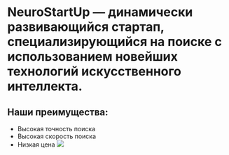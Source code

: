 # NeuroStartUp — динамически развивающийся стартап, специализирующийся на поиске с использованием новейших технологий искусственного интеллекта.

## Наши преимущества:

- Высокая точность поиска
- Высокая скорость поиска
- Низкая цена
  ![](https://github.com/netology-ds-team/git-homeworks/blob/main/1_self/logo.png)
  